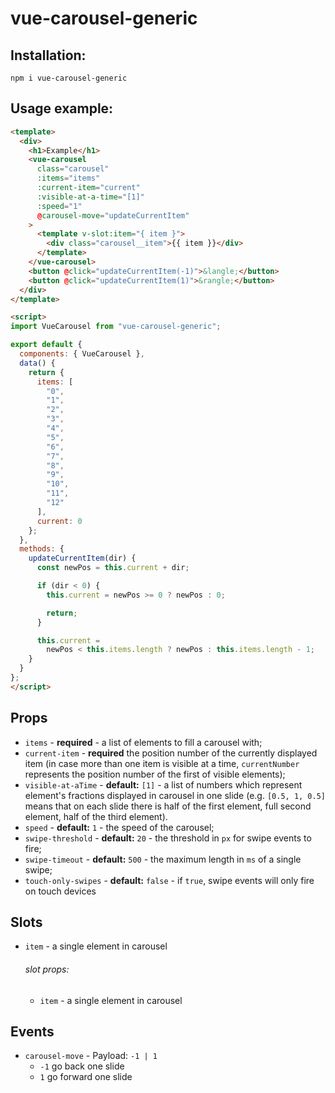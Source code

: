 # vue-carousel-generic

## Installation:

```
npm i vue-carousel-generic
```

## Usage example:

```html
<template>
  <div>
    <h1>Example</h1>
    <vue-carousel
      class="carousel"
      :items="items"
      :current-item="current"
      :visible-at-a-time="[1]"
      :speed="1"
      @carousel-move="updateCurrentItem"
    >
      <template v-slot:item="{ item }">
        <div class="carousel__item">{{ item }}</div>
      </template>
    </vue-carousel>
    <button @click="updateCurrentItem(-1)">&langle;</button>
    <button @click="updateCurrentItem(1)">&rangle;</button>
  </div>
</template>

<script>
import VueCarousel from "vue-carousel-generic";

export default {
  components: { VueCarousel },
  data() {
    return {
      items: [
        "0",
        "1",
        "2",
        "3",
        "4",
        "5",
        "6",
        "7",
        "8",
        "9",
        "10",
        "11",
        "12"
      ],
      current: 0
    };
  },
  methods: {
    updateCurrentItem(dir) {
      const newPos = this.current + dir;

      if (dir < 0) {
        this.current = newPos >= 0 ? newPos : 0;

        return;
      }

      this.current =
        newPos < this.items.length ? newPos : this.items.length - 1;
    }
  }
};
</script>
```

## Props

- `items` - **required** - a list of elements to fill a carousel with;
- `current-item` - **required** the position number of the currently displayed item
 (in case more than one item is visible at a time, `currentNumber` represents
 the position number of the first of visible elements);
- `visible-at-aTime` - **default:** `[1]` - a list of numbers which represent element's fractions displayed
 in carousel in one slide (e.g. `[0.5, 1, 0.5]` means that on each slide there is half
 of the first element, full second element, half of the third element).
- `speed` - **default:** `1` - the speed of the carousel;
- `swipe-threshold` - **default:** `20` - the threshold in `px` for swipe events to fire;
- `swipe-timeout` - **default:** `500` - the maximum length in `ms` of a single swipe;
- `touch-only-swipes` - **default:** `false` - if `true`, swipe events will only fire on
 touch devices
 
 ## Slots
 
 - `item` - a single element in carousel
   ###### slot props:
     - `item` - a single element in carousel

## Events

- `carousel-move` - Payload: `-1 | 1`
   * `-1` go back one slide
   * `1` go forward one slide
